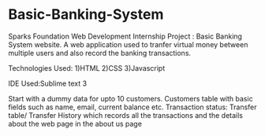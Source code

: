 # Basic-Banking-System
Sparks Foundation Web Development Internship Project : Basic Banking System website. A web application used to tranfer virtual money between multiple users and also record the banking transactions.

Technologies Used: 1)HTML 2)CSS 3)Javascript

IDE Used:Sublime text 3

Start with a dummy data for upto 10 customers. Customers table with basic fields such as name, email, current balance etc. Transaction status: Transfer table/ Transfer History which records all the transactions and the details about the web page in the about us page
